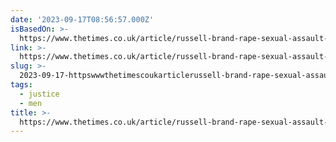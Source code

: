 ```yaml
---
date: '2023-09-17T08:56:57.000Z'
isBasedOn: >-
  https://www.thetimes.co.uk/article/russell-brand-rape-sexual-assault-abuse-allegations-investigation-v5hxdlmb6
link: >-
  https://www.thetimes.co.uk/article/russell-brand-rape-sexual-assault-abuse-allegations-investigation-v5hxdlmb6
slug: >-
  2023-09-17-httpswwwthetimescoukarticlerussell-brand-rape-sexual-assault-abuse-allegations-investigation-v5hxdlmb6
tags:
  - justice
  - men
title: >-
  https://www.thetimes.co.uk/article/russell-brand-rape-sexual-assault-abuse-allegations-investigation-v5hxdlmb6
---
```


